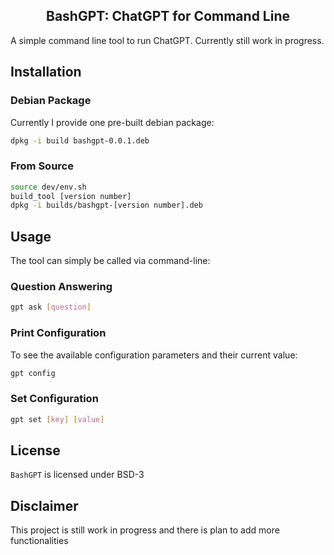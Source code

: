 <div align="center">
<h2>BashGPT: ChatGPT for Command Line</h2>
</div>

A simple command line tool to run ChatGPT. Currently still work in progress.

## Installation
### Debian Package
Currently I provide one pre-built debian package:
```bash
dpkg -i build bashgpt-0.0.1.deb
```
### From Source
```bash
source dev/env.sh
build_tool [version number]
dpkg -i builds/bashgpt-[version number].deb
```

## Usage
The tool can simply be called via command-line:
### Question Answering
```bash
gpt ask [question]
```
### Print Configuration
To see the available configuration parameters and their current value:
```bash
gpt config
```
### Set Configuration
```bash
gpt set [key] [value]
```
## License
`BashGPT` is licensed under BSD-3

## Disclaimer
This project is still work in progress and there is plan to add more functionalities